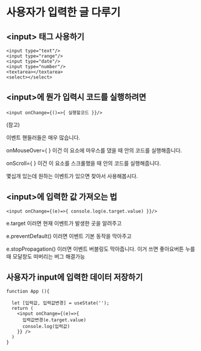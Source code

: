 # 사용자가 입력한 글 다루기

## \<input\> 태그 사용하기 

```react
<input type="text"/>
<input type="range"/>
<input type="date"/>
<input type="number"/>
<textarea></textarea>
<select></select>
```

## \<input\>에 뭔가 입력시 코드를 실행하려면

```react
<input onChange={()=>{ 실행할코드 }}/>
```

(참고)

이벤트 핸들러들은 매우 많습니다.

onMouseOver={ } 이건 이 요소에 마우스를 댔을 때 안의 코드를 실행해줍니다.

onScroll={ } 이건 이 요소를 스크롤했을 때 안의 코드를 실행해줍니다.

몇십개 있는데 원하는 이벤트가 있으면 찾아서 사용해봅시다. 

## \<input\>에 입력한 값 가져오는 법

```react
<input onChange={(e)=>{ console.log(e.target.value) }}/>
```

e.target 이러면 현재 이벤트가 발생한 곳을 알려주고

e.preventDefault() 이러면 이벤트 기본 동작을 막아주고

e.stopPropagation() 이러면 이벤트 버블링도 막아줍니다. 이거 쓰면 좋아요버튼 누를 때 모달창도 떠버리는 버그 해결가능

## 사용자가 input에 입력한 데이터 저장하기

```react
function App (){

  let [입력값, 입력값변경] = useState('');
  return (
    <input onChange={(e)=>{ 
      입력값변경(e.target.value) 
      console.log(입력값)
    }} />
  )
}
```

